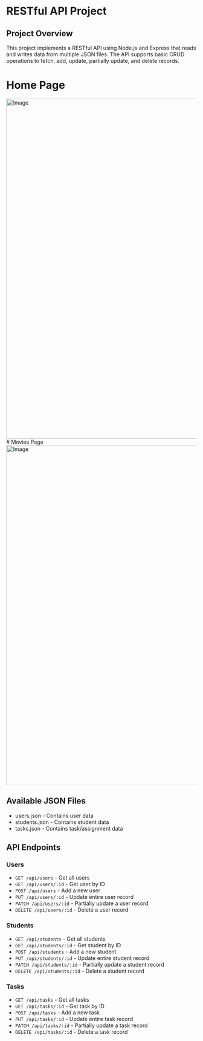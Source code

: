 # RESTful API Project

## Project Overview
This project implements a RESTful API using Node.js and Express that reads and writes data from multiple JSON files. The API supports basic CRUD operations to fetch, add, update, partially update, and delete records.

# Home Page
<img width="1600" height="900" alt="Image" src="https://github.com/user-attachments/assets/b088fc0b-100c-453d-863a-425b86b4f6e2" />
# Movies Page
<img width="1600" height="900" alt="Image" src="https://github.com/user-attachments/assets/fd1756fb-299f-493d-bf4a-9a415d7c54ba" />


## Available JSON Files
- users.json - Contains user data
- students.json - Contains student data
- tasks.json - Contains task/assignment data

## API Endpoints

### Users
- `GET /api/users` - Get all users
- `GET /api/users/:id` - Get user by ID
- `POST /api/users` - Add a new user
- `PUT /api/users/:id` - Update entire user record
- `PATCH /api/users/:id` - Partially update a user record
- `DELETE /api/users/:id` - Delete a user record

### Students
- `GET /api/students` - Get all students
- `GET /api/students/:id` - Get student by ID
- `POST /api/students` - Add a new student
- `PUT /api/students/:id` - Update entire student record
- `PATCH /api/students/:id` - Partially update a student record
- `DELETE /api/students/:id` - Delete a student record

### Tasks
- `GET /api/tasks` - Get all tasks
- `GET /api/tasks/:id` - Get task by ID
- `POST /api/tasks` - Add a new task
- `PUT /api/tasks/:id` - Update entire task record
- `PATCH /api/tasks/:id` - Partially update a task record
- `DELETE /api/tasks/:id` - Delete a task record





